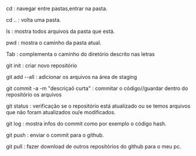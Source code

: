 cd : navegar entre pastas,entrar na pasta.

cd .. : volta uma pasta.

ls : mostra todos arquivos da pasta que está.

pwd : mostra o caminho da pasta atual.

Tab : complementa o caminho do diretório descrito nas letras

git init : criar novo repositório

git add --all : adicionar os arquivos na área de staging

git commit -a -m "descriçaõ curta" : commitar o código//guardar dentro do repositório os arquivos 

git status : verificação se o repositório está atualizado ou se temos arquivos que não foram atualizados ou/e modificados.

git log : mostra infos do commit como por exemplo o código hash.

git push : enviar o commit para o github.

git pull : fazer download de outros repositórios do github para o meu pc. 
